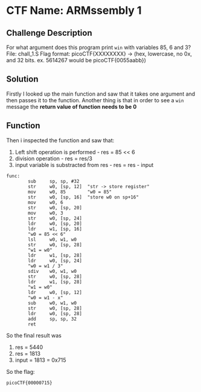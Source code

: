 # CTF Name: ARMssembly 1

## Challenge Description

For what argument does this program print `win` with variables 85, 6 and 3? File: chall_1.S Flag format: picoCTF{XXXXXXXX} -> (hex, lowercase, no 0x, and 32 bits. ex. 5614267 would be picoCTF{0055aabb})


## Solution

Firstly I looked up the main function and saw that it takes one argument and then passes it to the function. Another thing is that in order to see a `win` message the **return value of function needs to be 0**


Function
-----


Then i inspected the function and saw that:
1. Left shift operation is performed - res = 85 << 6
2. division operation - res = res/3
3.  input variable is substracted from res - res = res - input

```
func:
        sub     sp, sp, #32
        str     w0, [sp, 12]  "str -> store register"
        mov     w0, 85        "w0 = 85"
        str     w0, [sp, 16]  "store w0 on sp+16"
        mov     w0, 6
        str     w0, [sp, 20]
        mov     w0, 3
        str     w0, [sp, 24]
        ldr     w0, [sp, 20]
        ldr     w1, [sp, 16]
        "w0 = 85 << 6"
        lsl     w0, w1, w0
        str     w0, [sp, 28]
        "w1 = w0"
        ldr     w1, [sp, 28]
        ldr     w0, [sp, 24]
        "w0 = w1 / 3"
        sdiv    w0, w1, w0
        str     w0, [sp, 28]
        ldr     w1, [sp, 28]
        "w1 = w0"
        ldr     w0, [sp, 12]
        "w0 = w1 - x"
        sub     w0, w1, w0
        str     w0, [sp, 28]
        ldr     w0, [sp, 28]
        add     sp, sp, 32
        ret
```
So the final result was

1. res = 5440
2. res = 1813
3. input = 1813 = 0x715


So the flag:
```
picoCTF{00000715}
```

